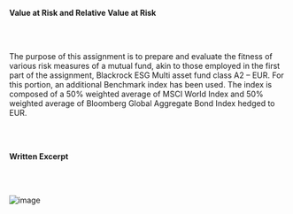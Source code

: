 **Value at Risk and Relative Value at Risk**

<br />
<br />


The purpose of this assignment is to prepare and evaluate the fitness of various
risk measures of a mutual fund, akin to those employed in the first part of the assignment,
Blackrock ESG Multi asset fund class A2 – EUR. For this portion, an additional Benchmark index
has been used. The index is composed of a 50% weighted average of MSCI World Index and 50%
weighted average of Bloomberg Global Aggregate Bond Index hedged to EUR.

<br />
<br />

**Written Excerpt**

<br />
<br />




![image](https://github.com/user-attachments/assets/fdf4f682-b36e-4877-9001-f87ca055df88)
